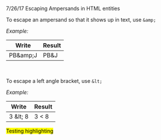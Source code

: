 7/26/17 Escaping Ampersands in HTML entities

To escape an ampersand so that it shows up in text, use 
`&amp;`


*Example:* 


Write     | Result    | 
----------|-----------|
PB\&amp;J | PB&J      | 



 <br />


To escape a left angle bracket, use `&lt;`


*Example:*



Write     | Result    | 
----------|-----------|
3 \&lt; 8 | 3 < 8     | 

<mark> Testing highlighting